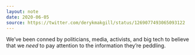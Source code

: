 ```yaml
---
layout: note
date: 2020-06-05
source: https://twitter.com/derykmakgill/status/1269077493065093122
---
```


We’ve been conned by politicians, media, activists, and big tech to believe that we *need* to pay attention to the information they’re peddling.
